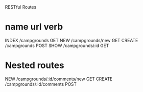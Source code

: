 RESTful Routes

name        url             verb
=================================
INDEX   /campgrounds        GET
NEW     /campgrounds/new    GET
CREATE  /campgrounds        POST
SHOW    /campgrounds/:id    GET

Nested routes
==================================================
NEW     /campgrounds/:id/comments/new   GET
CREATE  /campgrounds/:id/comments       POST